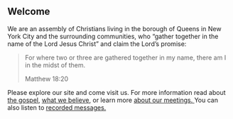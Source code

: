## Welcome ##

We are an assembly of Christians living in the borough of Queens in New York City and the surrounding communities, who “gather together in the name of the Lord Jesus Christ” and claim the Lord’s promise:

<blockquote class="blockquote text-center">
    <p class="mb-0">For where two or three are gathered together in my name, there am I in the midst of them.</p>
    <footer class="blockquote-footer">Matthew 18:20</footer>
</blockquote>

Please explore our site and come visit us. 
For more information read about <a href="/gospel">the gospel</a>, 
<a href="/about">what we believe</a>,  or learn more <a href="/meetings">about our meetings.
</a> You can also listen to <a href="/media">recorded messages.</a>